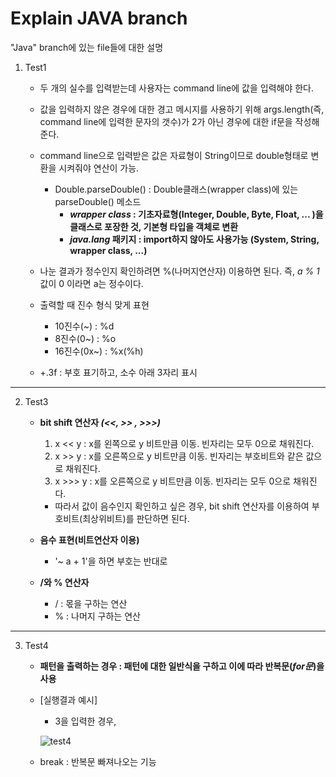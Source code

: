 Explain JAVA branch
===
  "Java" branch에 있는 file들에 대한 설명
  
1. Test1

   - 두 개의 실수를 입력받는데 사용자는 command line에 값을 입력해야 한다.
  
   - 값을 입력하지 않은 경우에 대한 경고 메시지를 사용하기 위해 args.length(즉, command line에 입력한 문자의 갯수)가 2가 아닌 경우에 대한 if문을 작성해준다.
  
   - command line으로 입력받은 값은 자료형이 String이므로 double형태로 변환을 시켜줘야 연산이 가능.
    
     - Double.parseDouble() : Double클래스(wrapper class)에 있는 parseDouble() 메소드  
       - **_wrapper class_ : 기초자료형(Integer, Double, Byte, Float, ... )을 클래스로 포장한 것, 기본형 타입을 객체로 변환**  
       - **_java.lang_ 패키지 : import하지 않아도 사용가능 (System, String, wrapper class, ...)**  
  
   - 나눈 결과가 정수인지 확인하려면 %(나머지연산자) 이용하면 된다. 즉, _a % 1_ 값이 0 이라면 a는 정수이다.

   - 출력할 때 진수 형식 맞게 표현
    
     - 10진수(~) : %d
     - 8진수(0~) : %o
     - 16진수(0x~) : %x(%h)
    
   - +.3f : 부호 표기하고, 소수 아래 3자리 표시

---

2. Test3 
   - **bit shift 연산자 _(<<, >> , >>>)_**
     1) x << y  : x를 왼쪽으로 y 비트만큼 이동.  빈자리는 모두 0으로 채워진다.    
     2) x >> y  : x를 오른쪽으로 y 비트만큼 이동. 빈자리는 부호비트와 같은 값으로 채워진다.  
     3) x >>> y : x를 오른쪽으로 y 비트만큼 이동. 빈자리는 모두 0으로 채워진다.  
     - 따라서 값이 음수인지 확인하고 싶은 경우, bit shift 연산자를 이용하여 부호비트(최상위비트)를 판단하면 된다.
     
   - **음수 표현(비트연산자 이용)**
     - '~ a + 1'을 하면 부호는 반대로
   
   - **/와 % 연산자**
     - / : 몫을 구하는 연산
     - % : 나머지 구하는 연산
     
---

3. Test4 
   - **패턴을 출력하는 경우 : 패턴에 대한 일반식을 구하고 이에 따라 반복문(_for문_)을 사용**
   - [실행결과 예시]
     - 3을 입력한 경우,  
     
      ![test4](https://user-images.githubusercontent.com/44759154/48612955-c3f54a00-e9cd-11e8-9270-fad43c575935.JPG)

   - break : 반복문 빠져나오는 기능    
   
     
   






